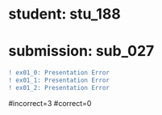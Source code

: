 # student: stu_188
# submission: sub_027

```diff
! ex01_0: Presentation Error
! ex01_1: Presentation Error
! ex01_2: Presentation Error
```
#incorrect=3
#correct=0
